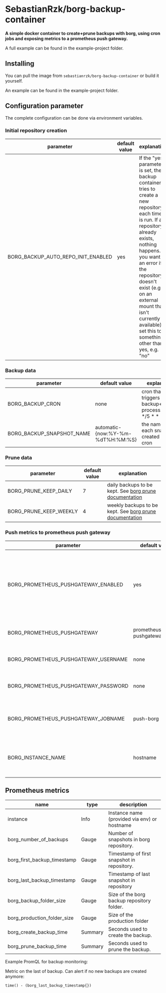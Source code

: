 # SebastianRzk/borg-backup-container

**A simple docker container to create+prune backups with borg, using cron jobs and exposing metrics to a prometheus push
gateway.**

A full example can be found in the example-project folder.

## Installing

You can pull the image from `sebastianrzk/borg-backup-container` or build it yourself.

An example can be found in the example-project folder.

## Configuration parameter

The complete configuration can be done via environment variables.

### Initial repository creation

| parameter                          | default value | explanation                                                                                                                                                                                                                                                                                                                   |
|------------------------------------|---------------|-------------------------------------------------------------------------------------------------------------------------------------------------------------------------------------------------------------------------------------------------------------------------------------------------------------------------------|
| BORG_BACKUP_AUTO_REPO_INIT_ENABLED | yes           | If the "yes" parameter is set, the backup container tries to create a new repository each time it is run. If a repository already exists, nothing happens. If you want an error if the repository doesn't exist (e.g. on an external mount that isn't currently available), set this to something other than yes, e.g. "no"   |

### Backup data

| parameter                 | default value                     | explanation                                                     |
|---------------------------|-----------------------------------|-----------------------------------------------------------------|
| BORG_BACKUP_CRON          | none                              | cron that triggers the backup+pruning process. E.g. */5 * * * * | 
| BORG_BACKUP_SNAPSHOT_NAME | automatic-{now:%Y-%m-%dT%H:%M:%S} | the name of each snapshot created by the cron                   |

### Prune data

| parameter              | default value | explanation                                                                                                             |
|------------------------|---------------|-------------------------------------------------------------------------------------------------------------------------|
| BORG_PRUNE_KEEP_DAILY  | 7             | daily backups to be kept. See [borg prune documentation](https://borgbackup.readthedocs.io/en/stable/usage/prune.html)  | 
| BORG_PRUNE_KEEP_WEEKLY | 4             | weekly backups to be kept. See [borg prune documentation](https://borgbackup.readthedocs.io/en/stable/usage/prune.html) | 

### Push metrics to prometheus push gateway

| parameter                            | default value                 | explanation                                                                                                 |
|--------------------------------------|-------------------------------|-------------------------------------------------------------------------------------------------------------|
| BORG_PROMETHEUS_PUSHGATEWAY_ENABLED  | yes                           | Everything else than "yes" switches the metric collection as well as the push to the prometheus gateway off |
| BORG_PROMETHEUS_PUSHGATEWAY          | prometheus-pushgateway:9091   | Url of the prometheus push gateway                                                                          |
| BORG_PROMETHEUS_PUSHGATEWAY_USERNAME | none                          | username used to push to prometheus                                                                         |
| BORG_PROMETHEUS_PUSHGATEWAY_PASSWORD | none                          | password used to push to prometheus                                                                         |
| BORG_PROMETHEUS_PUSHGATEWAY_JOBNAME  | push-borg                     | job name that will be pushed to the prometheus gateway                                                      |
| BORG_INSTANCE_NAME                   | hostname                      | instance name that is pushed to the prometheus gateway                                                      |

## Prometheus metrics

| name                        | type    | description                                  |
|-----------------------------|---------|----------------------------------------------|
| instance                    | Info    | Instance name (provided via env) or hostname |
| borg_number_of_backups      | Gauge   | Number of snapshots in borg repository.      |
| borg_first_backup_timestamp | Gauge   | Timestamp of first snapshot in repository.   |
| borg_last_backup_timestamp  | Gauge   | Timestamp of last snapshot in repository     |
| borg_backup_folder_size     | Gauge   | Size of the borg backup repository folder.   |
| borg_production_folder_size | Gauge   | Size of the production folder                |
| borg_create_backup_time     | Summary | Seconds used to create the backup.           |
| borg_prune_backup_time      | Summary | Seconds used to prune the backup.            |

Example PromQL for backup monitoring:

Metric on the last of backup. Can alert if no new backups are created anymore:

    time() - (borg_last_backup_timestamp{})


